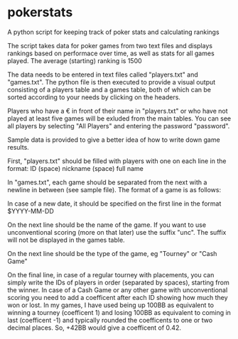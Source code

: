# pokerstats
A python script for keeping track of poker stats and calculating rankings

The script takes data for poker games from two text files and displays rankings based on performace over time, as well as stats for all games played. The average (starting) ranking is 1500

The data needs to be entered in text files called "players.txt" and "games.txt". The python file is then executed to provide a visual output consisting of a players table and a games table, both of which can be sorted according to your needs by clicking on the headers.

Players who have a € in front of their name in "players.txt" or who have not played at least five games will be exluded from the main tables. You can see all players by selecting "All Players" and entering the password "password".

Sample data is provided to give a better idea of how to write down game results.

First, "players.txt" should be filled with players with one on each line in the format: ID (space) nickname (space) full name

In "games.txt", each game should be separated from the next with a newline in between (see sample file). The format of a game is as follows:

  In case of a new date, it should be specified on the first line in the format $YYYY-MM-DD
  
  On the next line should be the name of the game. If you want to use unconventional scoring (more on that later) use the suffix "unc". The suffix will not be displayed in the games table.
  
  On the next line should be the type of the game, eg "Tourney" or "Cash Game"
  
  On the final line, in case of a regular tourney with placements, you can simply write the IDs of players in order (separated by spaces), starting from the winner. In case of a Cash Game or any other game with unconventional scoring you need to add a coefficent after each ID showing how much they won or lost. In my games, I have used being up 100BB as equivalent to winning a tourney (coefficent 1) and losing 100BB as equivalent to coming in last (coefficent -1) and typically rounded the coefficents to one or two decimal places. So, +42BB would give a coefficent of 0.42.

